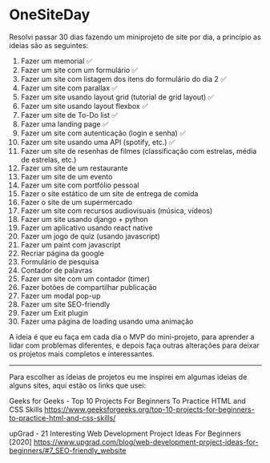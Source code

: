 # OneSiteDay

Resolvi passar 30 dias fazendo um miniprojeto de site por dia, a princípio as ideias são as seguintes:

1. Fazer um memorial :white_check_mark:
2. Fazer um site com um formulário :white_check_mark:
3. Fazer um site com listagem dos itens do formulário do dia 2 :white_check_mark:
4. Fazer um site com parallax :white_check_mark:
5. Fazer um site usando layout grid (tutorial de grid layout) :white_check_mark:
6. Fazer um site usando layout flexbox :white_check_mark:
7. Fazer um site de To-Do list :white_check_mark:
8. Fazer uma landing page :white_check_mark:
9. Fazer um site com autenticação (login e senha) :white_check_mark:
10. Fazer um site usando uma API (spotify, etc.) :white_check_mark:
11. Fazer um site de resenhas de filmes (classificação com estrelas, média de estrelas, etc.)
12. Fazer um site de um restaurante
13. Fazer um site de um evento
14. Fazer um site com portfólio pessoal
15. Fazer o site estático de um site de entrega de comida
16. Fazer o site de um supermercado
17. Fazer um site com recursos audiovisuais (música, vídeos)
18. Fazer um site usando django + python 
19. Fazer um aplicativo usando react native
20. Fazer um jogo de quiz (usando javascript)
21. Fazer um paint com javascript
22. Recriar página da google
23. Formulário de pesquisa
24. Contador de palavras
25. Fazer um site com um contador (timer)
26. Fazer botões de compartilhar publicação 
27. Fazer um modal pop-up
28. Fazer um site SEO-friendly
29. Fazer um Exit plugin
30. Fazer uma página de loading usando uma animação 

A ideia é que eu faça em cada dia o MVP do mini-projeto, para aprender a lidar com problemas diferentes, e depois faça outras alterações para deixar os projetos mais completos e interessantes.


--------------------------

Para escolher as ideias de projetos eu me inspirei em algumas ideias de alguns sites, aqui estão os links que usei:


Geeks for Geeks - Top 10 Projects For Beginners To Practice HTML and CSS Skills
https://www.geeksforgeeks.org/top-10-projects-for-beginners-to-practice-html-and-css-skills/


upGrad - 21 Interesting Web Development Project Ideas For Beginners [2020]
https://www.upgrad.com/blog/web-development-project-ideas-for-beginners/#7_SEO-friendly_website

